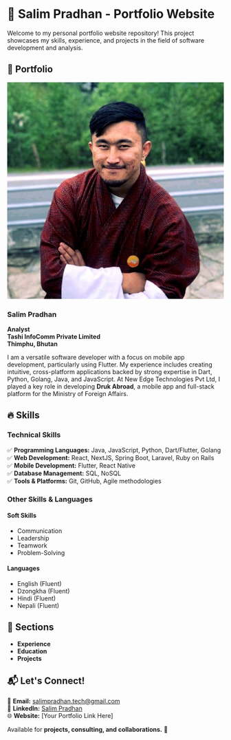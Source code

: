 # 🚀 Salim Pradhan - Portfolio Website

Welcome to my personal portfolio website repository! This project showcases my skills, experience, and projects in the field of software development and analysis.

## 📸 Portfolio
![Profile Picture](public/salim.jpeg)

### **Salim Pradhan**
**Analyst**  
**Tashi InfoComm Private Limited**  
**Thimphu, Bhutan**

I am a versatile software developer with a focus on mobile app development, particularly using Flutter. My experience includes creating intuitive, cross-platform applications backed by strong expertise in Dart, Python, Golang, Java, and JavaScript. At New Edge Technologies Pvt Ltd, I played a key role in developing **Druk Abroad**, a mobile app and full-stack platform for the Ministry of Foreign Affairs.

## 🔥 Skills
### **Technical Skills**
✅ **Programming Languages:** Java, JavaScript, Python, Dart/Flutter, Golang  
✅ **Web Development:** React, NextJS, Spring Boot, Laravel, Ruby on Rails  
✅ **Mobile Development:** Flutter, React Native  
✅ **Database Management:** SQL, NoSQL  
✅ **Tools & Platforms:** Git, GitHub, Agile methodologies  

### **Other Skills & Languages**
#### **Soft Skills**
- Communication  
- Leadership  
- Teamwork  
- Problem-Solving  

#### **Languages**
- English (Fluent)  
- Dzongkha (Fluent)  
- Hindi (Fluent)  
- Nepali (Fluent)  

## 🎯 Sections
- **Experience**
- **Education**
- **Projects**

## 📬 Let's Connect!
📩 **Email:** salimpradhan.tech@gmail.com  
💼 **LinkedIn:** [Salim Pradhan](https://www.linkedin.com/in/sonam-pradhan-215492318/)  
🌐 **Website:** [Your Portfolio Link Here]  

Available for **projects, consulting, and collaborations.** 🚀

